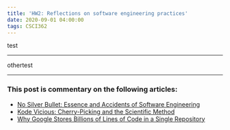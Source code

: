```yaml
---
title: 'HW2: Reflections on software engineering practices'
date: 2020-09-01 04:00:00
tags: CSCI362
---
```


test

---

othertest

___

### This post is commentary on the following articles:

- [No Silver Bullet: Essence and Accidents of Software Engineering](http://bowringj.people.cofc.edu/classes/csci%20362/docs/NoSilverBulletOriginal.pdf)
- [Kode Vicious: Cherry-Picking and the Scientific Method](http://bowringj.people.cofc.edu/classes/csci%20362/docs/p32-neville-neil.pdf)
- [Why Google Stores Billions of Lines of Code in a Single Repository](http://bowringj.people.cofc.edu/classes/csci%20362/docs/GoogleCodeRepo-78-potvin.pdf?id=0B2El51RQ1MQnTTVWYVNiOWhuX0U)
